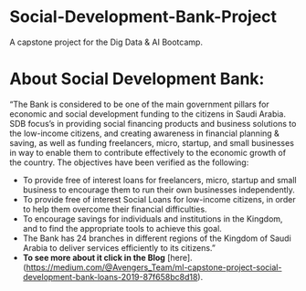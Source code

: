 # Social-Development-Bank-Project
A capstone project for the Dig Data &amp; AI Bootcamp.



# **About Social Development Bank:**

  “The Bank is considered to be one of the main government pillars for economic and social development funding to the citizens in Saudi Arabia. SDB focus’s in providing social financing products and business solutions to the low-income citizens, and creating awareness in financial planning & saving, as well as funding freelancers, micro, startup, and small businesses in way to enable them to contribute effectively to the economic growth of the country. The objectives have been verified as the following:

- To provide free of interest loans for freelancers, micro, startup and small business to encourage them to run their own businesses independently.
- To provide free of interest Social Loans for low-income citizens, in order to help them overcome their financial difficulties.
- To encourage savings for individuals and institutions in the Kingdom, and to find the appropriate tools to achieve this goal.
- The Bank has 24 branches in different regions of the Kingdom of Saudi Arabia to deliver services efficiently to its citizens.”
- **To see more about it click in the Blog** [here].(https://medium.com/@Avengers_Team/ml-capstone-project-social-development-bank-loans-2019-87f658bc8d18).
